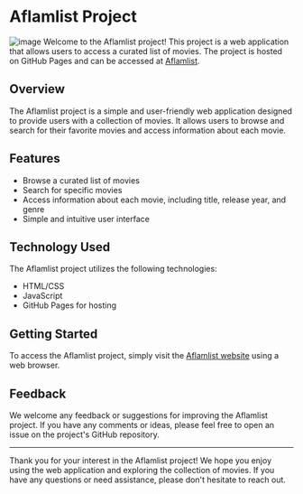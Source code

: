 # Aflamlist Project

![image](https://github.com/Aladdin-Elshamy/Aflamlist/assets/122921299/61d2ff00-1376-48d9-bd62-b6591854b934)
Welcome to the Aflamlist project! This project is a web application that allows users to access a curated list of movies. The project is hosted on GitHub Pages and can be accessed at [Aflamlist](https://aladdin-elshamy.github.io/Aflamlist/).

## Overview

The Aflamlist project is a simple and user-friendly web application designed to provide users with a collection of movies. It allows users to browse and search for their favorite movies and access information about each movie.

## Features

- Browse a curated list of movies
- Search for specific movies
- Access information about each movie, including title, release year, and genre
- Simple and intuitive user interface

## Technology Used

The Aflamlist project utilizes the following technologies:
- HTML/CSS
- JavaScript
- GitHub Pages for hosting

## Getting Started

To access the Aflamlist project, simply visit the [Aflamlist website](https://aladdin-elshamy.github.io/Aflamlist/) using a web browser.


## Feedback

We welcome any feedback or suggestions for improving the Aflamlist project. If you have any comments or ideas, please feel free to open an issue on the project's GitHub repository.

---

Thank you for your interest in the Aflamlist project! We hope you enjoy using the web application and exploring the collection of movies. If you have any questions or need assistance, please don't hesitate to reach out.
